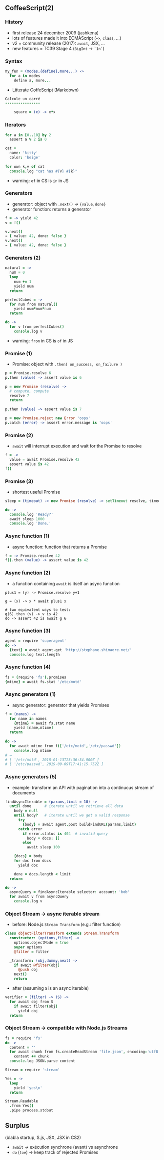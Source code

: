 CoffeeScript(2)
-------------

### History

- first release 24 december 2009 (jashkena)
- lots of features made it into ECMAScript (`=>`, `class`, …)
- v2 = community release (2017): `await`, JSX, …
- new features = TC39 Stage 4 (`BigInt` → ``` `1n` ```)

### Syntax

```coffeescript
my_fun = (modes,{define},more...) ->
  for a in modes
    define a, more...
```

- Litterate CoffeScript (Markdown)
```coffeescript
Calcule un carré
----------------

    square = (x) -> x*x
```

### Iterators

```coffeescript
for a in [0..10] by 2
  assert a % 2 is 0
```

```coffeescript
cat =
  name: 'kitty'
  color: 'beige'
  
for own k,v of cat
  console.log "cat has #{v} #{k}"
```

- warning: `of` in CS is `in` in JS

### Generators

- generator: object with `.next()` → `{value,done}`
- generator function: returns a generator

```coffeescript
f = -> yield 42
v = f()

v.next()
→ { value: 42, done: false }
v.next()
→ { value: 42, done: false }
```

### Generators (2)

```coffeescript
natural = ->
  num = 0
  loop
    num += 1
    yield num
  return

perfectCubes = ->
  for num from natural()
    yield num*num*num
  return

do ->
  for v from perfectCubes()
    console.log v
```

- warning: `from` in CS is `of` in JS

### Promise (1)

- Promise: object with `.then( on_success, on_failure )`

```coffeescript
p = Promise.resolve 6
p.then (value) -> assert value is 6
```

```coffeescript
p = new Promise (resolve) ->
  # compute, compute
  resolve 7
  return
  
p.then (value) -> assert value is 7
```

```coffeescript
p = new Promise.reject new Error 'oops'
p.catch (error) -> assert error.message is 'oops'
```

### Promise (2)

- `await` will interrupt execution and wait for the Promise to resolve

```coffeescript
f = ->
  value = await Promise.resolve 42
  assert value is 42
f()
```

### Promise (3)

- shortest useful Promise

```coffeescript
sleep = (timeout) -> new Promise (resolve) -> setTimeout resolve, timeout

do ->
  console.log 'Ready?'
  await sleep 1000
  console.log 'Done.'
```

### Async function (1)

- async function: function that returns a Promise

```coffeescript
f = -> Promise.resolve 42
f().then (value) -> assert value is 42
```

### Async function (2)

- a function containing `await` is itself an async function

```
plus1 = (y) -> Promise.resolve y+1

g = (x) -> x * await plus1 x

# two equivalent ways to test:
g(6).then (v) -> v is 42
do -> assert 42 is await g 6
```

### Async function (3)

```coffeescript
agent = require 'superagent'
do ->
  {text} = await agent.get 'http://stephane.shimaore.net/'
  console.log text.length
```

### Async function (4)

```coffeescript
fs = (require 'fs').promises
{mtime} = await fs.stat '/etc/motd'
```

### Async generators (1)

- async generator: generator that yields Promises

```coffeescript
f = (names) ->
  for name in names
    {mtime} = await fs.stat name
    yield [name,mtime]
  return
  
do ->
  for await mtime from f(['/etc/motd','/etc/passwd'])
    console.log mtime
# →
# [ '/etc/motd', 2018-01-13T23:36:34.000Z ]
# [ '/etc/passwd', 2019-09-09T17:41:15.752Z ]
```

### Async generators (5)

- example: transform an API with pagination into a continuous stream of documents

```coffeescript
findAsyncIterable = (params,limit = 10) ->
  until done      # iterate until we retrieve all data
    body = null
    until body?   # iterate until we get a valid response
      try
        {body} = await agent.post buildFindURL(params,limit)
      catch error
        if error.status is 404  # invalid query
          body = docs: []
        else
          await sleep 100

    {docs} = body
    for doc from docs
      yield doc

    done = docs.length < limit
  return

do ->
  asyncQuery = findAsyncIterable selector: account: 'bob'
  for await v from asyncQuery
    console.log v
```

### Object Stream → async iterable stream

- before: Node.js `Stream Transform` (e.g.: filter function)

```coffeescript
class objectFilterTransform extends Stream.Transform
  constructor: (options,filter) ->
    options.objectMode = true
    super options
    @filter = filter

  _transform: (obj,dummy,next) ->
    if await @filter(obj)
      @push obj
    next()
    return
```

- after (assuming `S` is an async iterable)

```coffeescript
verifier = (filter) -> (S) ->
  for await obj from S
    if await filter(obj)
      yield obj
  return
```

### Object Stream → compatible with Node.js Streams

```coffeescript
fs = require 'fs'
do ->
  content = ''
  for await chunk from fs.createReadStream 'file.json', encoding:'utf8'
    content += chunk
  console.log JSON.parse content
```

```coffeescript
Stream = require 'stream'

Yes = ->
  loop
    yield 'yes\n'
  return

Stream.Readable
  .from Yes()
  .pipe process.stdout
```


Surplus
-------

(blabla startup, S.js, JSX, JSX in CS2)
- `await` → exécution synchrone (avant) vs asynchrone
- `do` (`toe`) → keep track of rejected Promises
